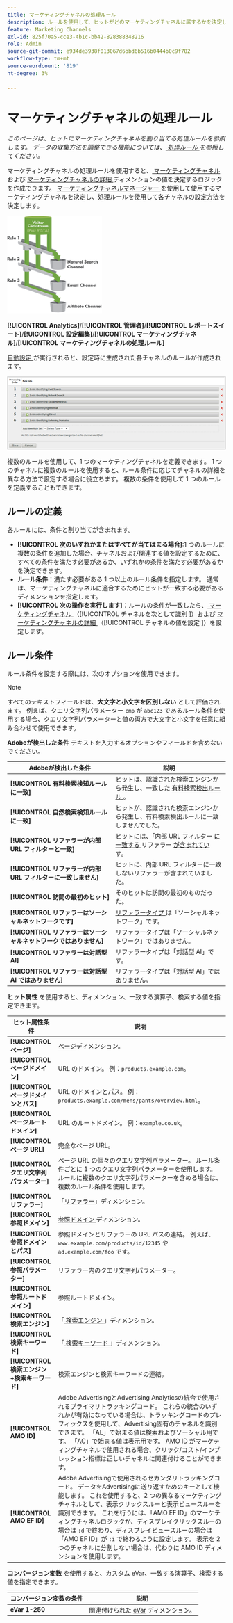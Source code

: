 ```yaml
---
title: マーケティングチャネルの処理ルール
description: ルールを使用して、ヒットがどのマーケティングチャネルに属するかを決定します。
feature: Marketing Channels
exl-id: 825f70a5-cce3-4b1c-bb42-828388348216
role: Admin
source-git-commit: e934de3938f013067d6bbd6b516b0444b0c9f782
workflow-type: tm+mt
source-wordcount: '819'
ht-degree: 3%

---
```


# マーケティングチャネルの処理ルール

_このページは、ヒットにマーケティングチャネルを割り当てる処理ルールを参照します。 データの収集方法を調整できる機能については、[ 処理ルール ](../general/processing-rules/pr-overview.md) を参照してください。_

マーケティングチャネルの処理ルールを使用すると、[ マーケティングチャネル ](/help/components/dimensions/marketing-channel.md) および [ マーケティングチャネルの詳細 ](/help/components/dimensions/marketing-detail.md) ディメンションの値を決定するロジックを作成できます。 [ マーケティングチャネルマネージャー ](c-channels.md) を使用して使用するマーケティングチャネルを決定し、処理ルールを使用して各チャネルの設定方法を決定します。

![ マーケティングチャネルバケット ](assets/buckets_2.png)

**[!UICONTROL Analytics]**/**[!UICONTROL 管理者]**/**[!UICONTROL レポートスイート]**/**[!UICONTROL 設定編集]**/**[!UICONTROL マーケティングチャネル]**/**[!UICONTROL マーケティングチャネルの処理ルール]**

[ 自動設定 ](/help/components/c-marketing-channels/c-getting-started-mchannel.md) が実行されると、設定時に生成された各チャネルのルールが作成されます。

![ デフォルトのルール ](assets/marketing_channel_rules.png)

複数のルールを使用して、1 つのマーケティングチャネルを定義できます。 1 つのチャネルに複数のルールを使用すると、ルール条件に応じてチャネルの詳細を異なる方法で設定する場合に役立ちます。 複数の条件を使用して 1 つのルールを定義することもできます。

## ルールの定義

各ルールには、条件と割り当てが含まれます。

* **[!UICONTROL 次のいずれかまたはすべてが当てはまる場合]**:1 つのルールに複数の条件を追加した場合、チャネルおよび関連する値を設定するために、すべての条件を満たす必要があるか、いずれかの条件を満たす必要があるかを決定できます。
* **ルール条件**：満たす必要がある 1 つ以上のルール条件を指定します。 通常は、マーケティングチャネルに適合するためにヒットが一致する必要があるディメンションを指定します。
* **[!UICONTROL 次の操作を実行します]**：ルールの条件が一致したら、[ マーケティングチャネル ](/help/components/dimensions/marketing-channel.md) （[!UICONTROL  チャネルを次として識別 ]）および [ マーケティングチャネルの詳細 ](/help/components/dimensions/marketing-detail.md) （[!UICONTROL  チャネルの値を設定 ]）を設定します。

## ルール条件

ルール条件を設定する際には、次のオプションを使用できます。

>[!NOTE]
>
>すべてのテキストフィールドは、**大文字と小文字を区別しない** として評価されます。 例えば、クエリ文字列パラメーター `cmp` が `abc123` であるルール条件を使用する場合、クエリ文字列パラメーターと値の両方で大文字と小文字を任意に組み合わせて使用できます。

**Adobeが検出した条件** テキストを入力するオプションやフィールドを含めないでください。

| Adobeが検出した条件 | 説明 |
|---|---|
| **[!UICONTROL 有料検索検知ルールに一致]** | ヒットは、認識された検索エンジンから発生し、一致した [ 有料検索検出ルール ](../general/paid-search-detection/paid-search-detection.md)。 |
| **[!UICONTROL 自然検索検知ルールに一致]** | ヒットが、認識された検索エンジンから発生し、有料検索検出ルールに一致しませんでした。 |
| **[!UICONTROL リファラーが内部 URL フィルターと一致]** | ヒットには、「内部 URL フィルター [ に一致する ](/help/components/dimensions/referrer.md) リファラー [ が含まれてい ](../general/internal-url-filter-admin.md) す。 |
| **[!UICONTROL リファラーが内部 URL フィルターに一致しません]** | ヒットに、内部 URL フィルターに一致しないリファラーが含まれていました。 |
| **[!UICONTROL 訪問の最初のヒット]** | そのヒットは訪問の最初のものだった。 |
| **[!UICONTROL リファラーはソーシャルネットワークです]** | [ リファラータイプ ](/help/components/dimensions/referrer-type.md) は「ソーシャルネットワーク」です。 |
| **[!UICONTROL リファラーはソーシャルネットワークではありません]** | リファラータイプは「ソーシャルネットワーク」ではありません。 |
| **[!UICONTROL リファラーは対話型 AI]** | リファラータイプは「対話型 AI」です。 |
| **[!UICONTROL リファラーは対話型 AI ではありません]** | リファラータイプは「対話型 AI」ではありません。 |

**ヒット属性** を使用すると、ディメンション、一致する演算子、検索する値を指定できます。

| ヒット属性条件 | 説明 |
|---|---|
| **[!UICONTROL ページ]** | [ページ](/help/components/dimensions/page.md)ディメンション。 |
| **[!UICONTROL ページドメイン]** | URL のドメイン。 例：`products.example.com`。 |
| **[!UICONTROL ページドメインとパス]** | URL のドメインとパス。 例：`products.example.com/mens/pants/overview.html`。 |
| **[!UICONTROL ページルートドメイン]** | URL のルートドメイン。 例：`example.co.uk`。 |
| **[!UICONTROL ページ URL]** | 完全なページ URL。 |
| **[!UICONTROL クエリ文字列パラメーター]** | ページ URL の個々のクエリ文字列パラメーター。 ルール条件ごとに 1 つのクエリ文字列パラメーターを使用します。 ルールに複数のクエリ文字列パラメーターを含める場合は、複数のルール条件を使用します。 |
| **[!UICONTROL リファラー]** | 「[リファラー](/help/components/dimensions/referrer.md)」ディメンション。 |
| **[!UICONTROL 参照ドメイン]** | [ 参照ドメイン ](/help/components/dimensions/referring-domain.md) ディメンション。 |
| **[!UICONTROL 参照ドメインとパス]** | 参照ドメインとリファラーの URL パスの連結。 例えば、`www.example.com/products/id/12345` や `ad.example.com/foo` です。 |
| **[!UICONTROL 参照パラメーター]** | リファラー内のクエリ文字列パラメーター。 |
| **[!UICONTROL 参照ルートドメイン]** | 参照ルートドメイン。 |
| **[!UICONTROL 検索エンジン]** | 「[ 検索エンジン ](/help/components/dimensions/search-engine.md)」ディメンション。 |
| **[!UICONTROL 検索キーワード]** | 「[ 検索キーワード ](/help/components/dimensions/search-keyword.md)」ディメンション。 |
| **[!UICONTROL 検索エンジン +検索キーワード]** | 検索エンジンと検索キーワードの連結。 |
| **[!UICONTROL AMO ID]** | Adobe AdvertisingとAdvertising Analyticsの統合で使用されるプライマリトラッキングコード。 これらの統合のいずれかが有効になっている場合は、トラッキングコードのプレフィックスを使用して、Advertising固有のチャネルを識別できます。 「AL」で始まる値は検索およびソーシャル用です。 「AC」で始まる値は表示用です。 AMO ID がマーケティングチャネルで使用される場合、クリック/コスト/インプレッション指標は正しいチャネルに関連付けることができます。 |
| **[!UICONTROL AMO EF ID]** | Adobe Advertisingで使用されるセカンダリトラッキングコード。 データをAdvertisingに送り返すためのキーとして機能します。 これを使用すると、2 つの異なるマーケティングチャネルとして、表示クリックスルーと表示ビュースルーを識別できます。 これを行うには、「AMO EF ID」のマーケティングチャネルロジックが、ディスプレイクリックスルーの場合は `:d` で終わり、ディスプレイビュースルーの場合は「AMO EF ID」が `:i` で終わるように設定します。 表示を 2 つのチャネルに分割しない場合は、代わりに AMO ID ディメンションを使用します。 |

**コンバージョン変数** を使用すると、カスタム eVar、一致する演算子、検索する値を指定できます。

| コンバージョン変数の条件 | 説明 |
|---|---|
| **eVar 1-250** | 関連付けられた [eVar](/help/components/dimensions/evar.md) ディメンション。 |
